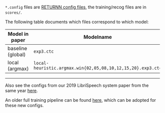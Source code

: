 `*.config` files are [RETURNN config files](https://github.com/rwth-i6/returnn),
the training/recog files are in `scores/`.

The following table documents which files correspond to which model:

| Model in paper  | Modelname |
| ------------- | ------------- |
| baseline (global)  | `exp3.ctc`  |
| local (argmax)  | `local-heuristic.argmax.win{02,05,08,10,12,15,20}.exp3.ctc`  |

---

Also see the configs from our 2019 LibriSpeech system paper from the same year
[here](https://github.com/rwth-i6/returnn-experiments/tree/master/2019-librispeech-system/attention).

An older full training pipeline can be found [here](https://github.com/rwth-i6/returnn-experiments/tree/master/2018-asr-attention/librispeech/full-setup-attention),
which can be adopted for these new configs.
